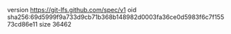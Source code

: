 version https://git-lfs.github.com/spec/v1
oid sha256:69d5999f9a733d9cb71b368b148982d0003fa36ce0d5983f6c7f15573cd86e11
size 36462
